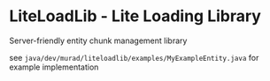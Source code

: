 # LiteLoadLib - Lite Loading Library 

Server-friendly entity chunk management library

see `java/dev/murad/liteloadlib/examples/MyExampleEntity.java` for example implementation